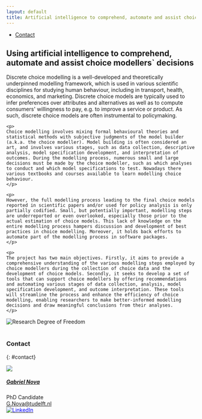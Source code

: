 ```yaml
---
layout: default
title: Artificial intelligence to comprehend, automate and assist choice modellers` decisions
---
```


<ul class="nav project-nav col-12 col-lg-auto me-lg-auto mb-2">
  <li><a href="#contact" class="nav-link px-2">Contact</a></li>
</ul>

## Using artificial intelligence to comprehend, automate and assist choice modellers` decisions

<div class="row">
  <div class="col-sm-8">
    <p>
    Discrete choice modelling is a well-developed and theoretically underpinned modelling framework, which is used in various scientific disciplines for studying human behaviour, including in transport, health, economics, and marketing. Discrete choice models are typically used to infer preferences over attributes and alternatives as well as to compute consumers' willingness to pay, e.g. to improve a service or product. As such, discrete choice models are often instrumental to policymaking.
    </p>

    <p>
    Choice modelling involves mixing formal behavioural theories and statistical methods with subjective judgments of the model builder (a.k.a. the choice modeller). Model building is often considered an art, and involves various stages, such as data collection, descriptive analysis, model specification development, and interpretation of outcomes. During the modelling process, numerous small and large decisions must be made by the choice modeller, such as which analyses to conduct and which model specifications to test. Nowadays there various textbooks and courses available to learn modelling choice behaviour.
    </p>

    <p>
    However, the full modelling process leading to the final choice models reported in scientific papers and/or used for policy analysis is only partially codified. Small, but potentially important, modelling steps are underreported or even overlooked, especially those prior to the actual estimation of choice models. This lack of knowledge on the entire modelling process hampers discussion and development of best practices in choice modelling. Moreover, it holds back efforts to automate part of the modelling process in software packages.
    </p>

    <p>
    The project has two main objectives. Firstly, it aims to provide a comprehensive understanding of the various modelling steps employed by choice modellers during the collection of choice data and the development of choice models. Secondly, it seeks to develop a set of tools that can support choice modellers by offering recommendations and automating various stages of data collection, analysis, model specification development, and outcome interpretation. These tools will streamline the process and enhance the efficiency of choice modelling, enabling researchers to make better-informed modelling decisions and draw meaningful conclusions from their analyses.
    </p>
  </div>

  <div class="col-sm-4">
    <img src="{{ 'ai-choice-modelling/choice_modellers.png' | relative_url }}" alt="Research Degree of Freedom">
  </div>
</div>

<br>

### Contact
{: #contact}

<div class="card contact-card" style="max-width: 360px;">
  <div class="row g-0">
    <div class="col-4">
        <img src="{{ 'assets/images/team/gabriel.webp' | relative_url }}" class="contact-avatar">
    </div>
    <div class="col-8">
      <div class="card-body">
        <h5 class="card-title"><a href="https://www.tudelft.nl/en/staff/g.nova/?">Gabriel Nova</a></h5>
        <p class="card-text">
          PhD Candidate<br>
          <a href="mailto:G.Nova@tudelft.nl">G.Nova@tudelft.nl</a><br>
          <a href="https://www.linkedin.com/in/gabriel-nova-sep%C3%BAlveda-870855100/">
            <img style="color: blue" src="{{ 'assets/images/linkedin.svg' | relative_url }}" alt="LinkedIn"/>
          </a>
        </p>
      </div>
    </div>
  </div>
</div>
